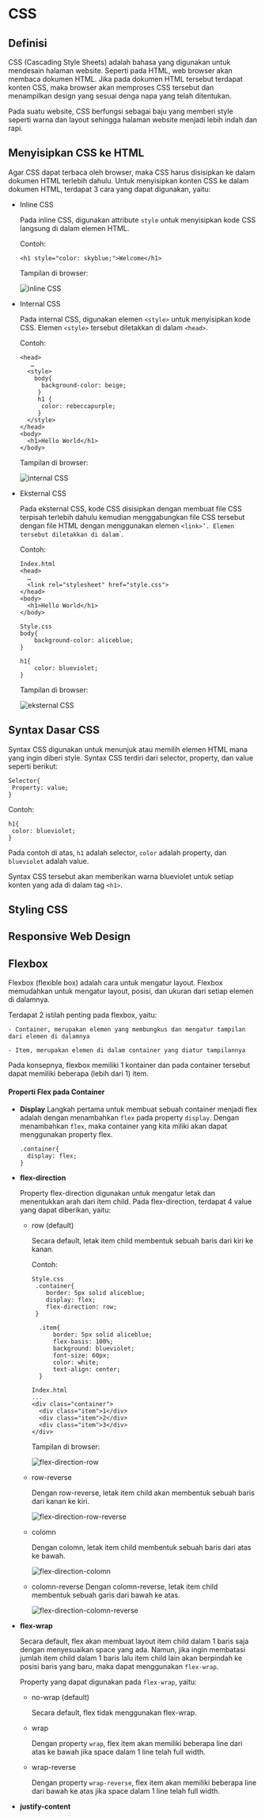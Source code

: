 # CSS

## Definisi
CSS (Cascading Style Sheets) adalah bahasa yang digunakan untuk mendesain halaman website. Seperti pada HTML, web browser akan membaca dokumen HTML. Jika pada dokumen HTML tersebut terdapat konten CSS, maka browser akan memproses CSS tersebut dan menampilkan design yang sesuai denga napa yang telah ditentukan.

Pada suatu website, CSS berfungsi sebagai baju yang memberi style seperti warna dan layout sehingga halaman website menjadi lebih indah dan rapi.

## Menyisipkan CSS ke HTML
Agar CSS dapat terbaca oleh browser, maka CSS harus disisipkan ke dalam dokumen HTML terlebih dahulu. Untuk menyisipkan konten CSS ke dalam dokumen HTML, terdapat 3 cara yang dapat digunakan, yaitu:

- Inline CSS

  Pada inline CSS, digunakan attribute `style` untuk menyisipkan kode CSS langsung di dalam elemen HTML. 
  
  Contoh:
  ```
  <h1 style="color: skyblue;">Welcome</h1>
  ```
  
  Tampilan di browser:
  
  ![inline CSS](https://github.com/fiir09/Writing-and-Presentation-Test/blob/main/Module%2004%20-%20CSS/inline%20CSS.jpg)
  
- Internal CSS

  Pada internal CSS, digunakan elemen `<style>` untuk menyisipkan kode CSS. Elemen `<style>` tersebut diletakkan di dalam `<head>`.
  
  Contoh:
  ```
  <head>
     …
    <style>
      body{
        background-color: beige;
       }
       h1 {
        color: rebeccapurple;
       }
    </style>
  </head>
  <body>
    <h1>Hello World</h1>
  </body>
  ```

  Tampilan di browser:
  
  ![internal CSS](https://github.com/fiir09/Writing-and-Presentation-Test/blob/main/Module%2004%20-%20CSS/internal%20CSS.jpg)
  
- Eksternal CSS

  Pada eksternal CSS, kode CSS disisipkan dengan membuat file CSS terpisah terlebih dahulu kemudian menggabungkan file CSS tersebut dengan file HTML dengan menggunakan elemen `<link>’. Elemen `<link>` tersebut diletakkan di dalam `<head>`.
  
  Contoh:
  
  ```
  Index.html
  <head>
    …
    <link rel="stylesheet" href="style.css">	
  </head>
  <body>
    <h1>Hello World</h1>
  </body>
  ```

  ```
  Style.css
  body{
      background-color: aliceblue;
  }

  h1{
      color: blueviolet;
  }
  ```

  Tampilan di browser:
  
  ![eksternal CSS](https://github.com/fiir09/Writing-and-Presentation-Test/blob/main/Module%2004%20-%20CSS/eksternal%20CSS.jpg)
  
## Syntax Dasar CSS
   Syntax CSS digunakan untuk menunjuk atau memilih elemen HTML mana yang ingin diberi style. Syntax CSS terdiri dari selector, property, dan value seperti berikut:
  
   ```
   Selector{
    Property: value;
   }
   ```
  
   Contoh:
  
   ```
   h1{
    color: blueviolet;
   }
   ```
    
   Pada contoh di atas, `h1` adalah selector, `color` adalah property, dan `blueviolet` adalah value.
  
   Syntax CSS tersebut akan memberikan warna blueviolet untuk setiap konten yang ada di dalam tag `<h1>`.

## Styling CSS

## Responsive Web Design

## Flexbox
   Flexbox (flexible box) adalah cara untuk mengatur layout. Flexbox memudahkan untuk mengatur layout, posisi, dan ukuran dari setiap elemen di dalamnya.
  
   Terdapat 2 istilah penting pada flexbox, yaitu:
  
    - Container, merupakan elemen yang membungkus dan mengatur tampilan dari elemen di dalamnya
  
    - Item, merupakan elemen di dalam container yang diatur tampilannya
  
   Pada konsepnya, flexbox memiliki 1 kontainer dan pada container tersebut dapat memiliki beberapa (lebih dari 1) item.
  
  #### Properti Flex pada Container
  
  - **Display**
    Langkah pertama untuk membuat sebuah container menjadi flex adalah dengan menambahkan `flex` pada property `display`. Dengan menambahkan `flex`, maka container yang kita miliki akan dapat menggunakan property flex.

    ```
    .container{
      display: flex;
    }
    ```
  
  - **flex-direction**
  
    Property flex-direction digunakan untuk mengatur letak dan menentukkan arah dari item child. Pada flex-direction, terdapat 4 value yang dapat diberikan, yaitu:
  
    - row (default)
  
      Secara default, letak item child membentuk sebuah baris dari kiri ke kanan.
  
      Contoh:
  
      ```
      Style.css
       .container{
          border: 5px solid aliceblue;
          display: flex;
          flex-direction: row;
       }

        .item{
            border: 5px solid aliceblue;
            flex-basis: 100%;
            background: blueviolet;
            font-size: 60px;
            color: white;
            text-align: center;
        }
      ```
  
      ```
      Index.html
      ...
      <div class="container">
        <div class="item">1</div>
        <div class="item">2</div>
        <div class="item">3</div>
      </div>
      ```
      
      Tampilan di browser:
  
      ![flex-direction-row](https://github.com/fiir09/Writing-and-Presentation-Test/blob/main/Module%2004%20-%20CSS/flex-direction-row.jpg)
      
    - row-reverse
  
      Dengan row-reverse, letak item child akan membentuk sebuah baris dari kanan ke kiri.
  
      ![flex-direction-row-reverse](https://github.com/fiir09/Writing-and-Presentation-Test/blob/main/Module%2004%20-%20CSS/flex-direction-row-reverse.jpg)
  
    - colomn
  
      Dengan colomn, letak item child membentuk sebuah baris dari atas ke bawah.
       
      ![flex-direction-colomn](https://github.com/fiir09/Writing-and-Presentation-Test/blob/main/Module%2004%20-%20CSS/flex-direction-colomn.jpg)
  
    - colomn-reverse
      Dengan colomn-reverse, letak item child membentuk sebuah garis dari bawah ke atas.
  
      ![flex-direction-colomn-reverse](https://github.com/fiir09/Writing-and-Presentation-Test/blob/main/Module%2004%20-%20CSS/flex-direction-colomn-reverse.jpg)
  
  - **flex-wrap**
  
    Secara default, flex akan membuat layout item child dalam 1 baris saja dengan menyesuaikan space yang ada. Namun, jika ingin membatasi jumlah item child dalam 1 baris lalu item child lain akan berpindah ke posisi baris yang baru, maka dapat menggunakan `flex-wrap`.
  
    Property yang dapat digunakan pada `flex-wrap`, yaitu:
  
    - no-wrap (default)
  
      Secara default, flex tidak menggunakan flex-wrap.
  
    - wrap
  
      Dengan property `wrap`, flex item akan memiliki beberapa line dari atas ke bawah jika space dalam 1 line telah full width.
  
    - wrap-reverse
  
      Dengan property `wrap-reverse`, flex item akan memiliki beberapa line dari bawah ke atas jika space dalam 1 line telah full width.
  

  - **justify-content**
  
  
